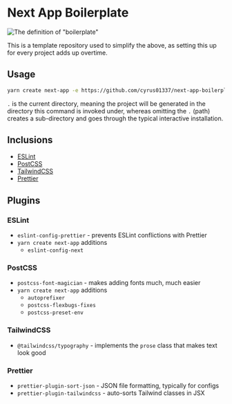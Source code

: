 # Next App Boilerplate

![The definition of "boilerplate"](https://i.imgur.com/0xEmAP6.png)

This is a template repository used to simplify the above, as setting this up for every project adds up overtime.

## Usage

```sh
yarn create next-app -e https://github.com/cyrus01337/next-app-boilerplate .
```

`.` is the current directory, meaning the project will be generated in the directory this command is invoked under, whereas omitting the `.` (path) creates a sub-directory and goes through the typical interactive installation.

## Inclusions

-   [ESLint](https://eslint.org/)
-   [PostCSS](https://postcss.org/)
-   [TailwindCSS](https://tailwindcss.com/)
-   [Prettier](https://prettier.io/)

## Plugins

### ESLint

-   `eslint-config-prettier` - prevents ESLint conflictions with Prettier
-   `yarn create next-app` additions
    -   `eslint-config-next`

### PostCSS

-   `postcss-font-magician` - makes adding fonts much, much easier
-   `yarn create next-app` additions
    -   `autoprefixer`
    -   `postcss-flexbugs-fixes`
    -   `postcss-preset-env`

### TailwindCSS

-   `@tailwindcss/typography` - implements the `prose` class that makes text look good

### Prettier

-   `prettier-plugin-sort-json` - JSON file formatting, typically for configs
-   `prettier-plugin-tailwindcss` - auto-sorts Tailwind classes in JSX
